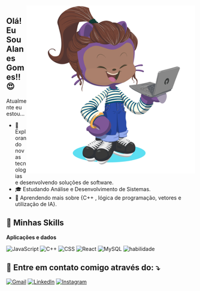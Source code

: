 <img src=".\Octacat-Alanes.png" alt="" min-width="400px" max-width="450px" width="450px" align="right">

  ## Olá! Eu Sou Alanes Gomes!!😍

Atualmente eu estou... 

- 🤔 Explorando novas tecnologias e desenvolvendo soluções de software.
- 🎓 Estudando Análise e Desenvolvimento de Sistemas.
- 🌱 Aprendendo mais sobre {C++ , lógica de programação, vetores e utilização de IA}.

##   💭 Minhas Skills

**Aplicações e dados**

![JavaScript](https://img.shields.io/badge/-JavaScript-333333?style=flat&logo=javascript)
![C++](https://img.shields.io/badge/-C++-333333?style=flat&logo=C%2B%2B&logoColor=00599C)
![CSS](https://img.shields.io/badge/-CSS-333333?style=flat&logo=CSS3&logoColor=1572B6)
![React](https://img.shields.io/badge/-React-333333?style=flat&logo=react)
![MySQL](https://img.shields.io/badge/-MySQL-333333?style=flat&logo=mysql)
![habilidade](https://img.shields.io/badge/Python-3776AB?style=for-the-badge&logo=python&logoColor=white)


   ## 💌 Entre em contato comigo através do: ⤵️

  <a href="mailto:alanesGsilva@gmail.com" title="Gmail">
  <img src="https://img.shields.io/badge/-Gmail-FF0000?style=flat-square&labelColor=FF0000&logo=gmail&logoColor=white&link=LINK-DO-SEU-GMAIL" alt="Gmail"/></a>
  <a href="https://www.linkedin.com/in/alanesgomes/" title="LinkedIn">
  <img src="https://img.shields.io/badge/-Linkedin-0e76a8?style=flat-square&logo=Linkedin&logoColor=white&link=LINK-DO-SEU-LINKEDIN" alt="LinkedIn"/></a>
 <a href="https://www.instagram.com/alanescode/" title="Instagram">
  <img src="https://img.shields.io/badge/Instagram-E4405F?style=for-the-badge&logo=instagram&logoColor=white" alt="Instagram"/></a>








